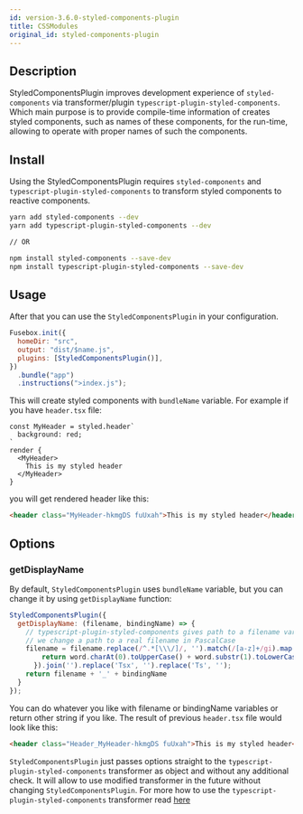 ```yaml
---
id: version-3.6.0-styled-components-plugin
title: CSSModules
original_id: styled-components-plugin
---
```


## Description

StyledComponentsPlugin improves development experience of `styled-components` via transformer/plugin `typescript-plugin-styled-components`. Which main purpose is to provide compile-time information of creates styled components, such as names of these components, for the run-time, allowing to operate with proper names of such the components.

## Install

Using the StyledComponentsPlugin requires `styled-components` and `typescript-plugin-styled-components` to transform  styled components to reactive components.

```bash
yarn add styled-components --dev
yarn add typescript-plugin-styled-components --dev

// OR

npm install styled-components --save-dev
npm install typescript-plugin-styled-components --save-dev
```

## Usage

After that you can use the `StyledComponentsPlugin` in your configuration.

```js
Fusebox.init({
  homeDir: "src",
  output: "dist/$name.js",
  plugins: [StyledComponentsPlugin()],
})
  .bundle("app")
  .instructions(">index.js");
```

This will create styled components with `bundleName` variable. For example if you have `header.tsx` file:

```tsx
const MyHeader = styled.header`
  background: red;
`
render {
  <MyHeader>
    This is my styled header
  </MyHeader>
}
```

you will get rendered header like this:

```html
<header class="MyHeader-hkmgDS fuUxah">This is my styled header</header>
```

## Options

### getDisplayName

By default, `StyledComponentsPlugin` uses `bundleName` variable, but you can change it by using `getDisplayName` function:

```js
StyledComponentsPlugin({
  getDisplayName: (filename, bindingName) => {
    // typescript-plugin-styled-components gives path to a filename variable
    // we change a path to a real filename in PascalCase
    filename = filename.replace(/^.*[\\\/]/, '').match(/[a-z]+/gi).map(function (word) {
        return word.charAt(0).toUpperCase() + word.substr(1).toLowerCase()
      }).join('').replace('Tsx', '').replace('Ts', '');
    return filename + '_' + bindingName
  }
});
```

You can do whatever you like with filename or bindingName variables or return other string if you like. The result of previous `header.tsx` file would look like this:

```html
<header class="Header_MyHeader-hkmgDS fuUxah">This is my styled header</header>
```

`StyledComponentsPlugin` just passes options straight to the `typescript-plugin-styled-components` transformer as object and without any additional check. It will allow to use modified transformer in the future without changing `StyledComponentsPlugin`. For more how to use the `typescript-plugin-styled-components` transformer read [here](https://github.com/Igorbek/typescript-plugin-styled-components#options)